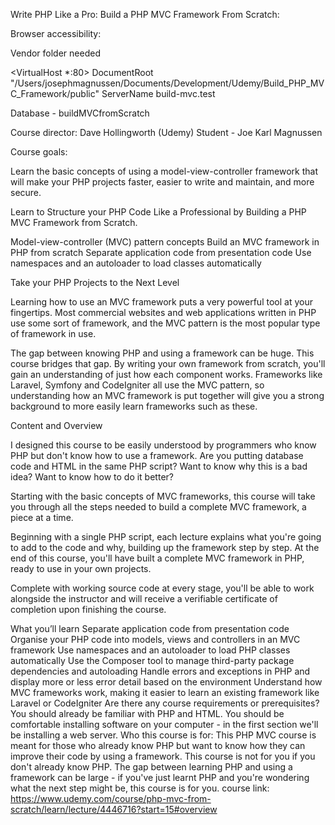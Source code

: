 Write PHP Like a Pro: Build a PHP MVC Framework From Scratch:

Browser accessibility:

Vendor folder needed

<VirtualHost \*:80>
DocumentRoot "/Users/josephmagnussen/Documents/Development/Udemy/Build_PHP_MVC_Framework/public"
ServerName build-mvc.test
</VirtualHost>

Database - buildMVCfromScratch

Course director: Dave Hollingworth (Udemy)
Student - Joe Karl Magnussen

Course goals:

Learn the basic concepts of using a model-view-controller framework that will make your PHP projects faster, easier to write and maintain, and more secure.

Learn to Structure your PHP Code Like a Professional by Building a PHP MVC Framework from Scratch.

Model-view-controller (MVC) pattern concepts
Build an MVC framework in PHP from scratch
Separate application code from presentation code
Use namespaces and an autoloader to load classes automatically

Take your PHP Projects to the Next Level

Learning how to use an MVC framework puts a very powerful tool at your fingertips. Most commercial websites and web applications written in PHP use some sort of framework, and the MVC pattern is the most popular type of framework in use.

The gap between knowing PHP and using a framework can be huge. This course bridges that gap. By writing your own framework from scratch, you'll gain an understanding of just how each component works. Frameworks like Laravel, Symfony and CodeIgniter all use the MVC pattern, so understanding how an MVC framework is put together will give you a strong background to more easily learn frameworks such as these.

Content and Overview

I designed this course to be easily understood by programmers who know PHP but don't know how to use a framework. Are you putting database code and HTML in the same PHP script? Want to know why this is a bad idea? Want to know how to do it better?

Starting with the basic concepts of MVC frameworks, this course will take you through all the steps needed to build a complete MVC framework, a piece at a time.

Beginning with a single PHP script, each lecture explains what you're going to add to the code and why, building up the framework step by step. At the end of this course, you'll have built a complete MVC framework in PHP, ready to use in your own projects.

Complete with working source code at every stage, you'll be able to work alongside the instructor and will receive a verifiable certificate of completion upon finishing the course.

What you’ll learn
Separate application code from presentation code
Organise your PHP code into models, views and controllers in an MVC framework
Use namespaces and an autoloader to load PHP classes automatically
Use the Composer tool to manage third-party package dependencies and autoloading
Handle errors and exceptions in PHP and display more or less error detail based on the environment
Understand how MVC frameworks work, making it easier to learn an existing framework like Laravel or CodeIgniter
Are there any course requirements or prerequisites?
You should already be familiar with PHP and HTML.
You should be comfortable installing software on your computer - in the first section we'll be installing a web server.
Who this course is for:
This PHP MVC course is meant for those who already know PHP but want to know how they can improve their code by using a framework. This course is not for you if you don't already know PHP.
The gap between learning PHP and using a framework can be large - if you've just learnt PHP and you're wondering what the next step might be, this course is for you.
course link: https://www.udemy.com/course/php-mvc-from-scratch/learn/lecture/4446716?start=15#overview
